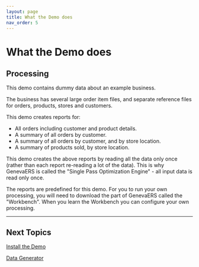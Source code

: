 ```yaml
---
layout: page
title: What the Demo does
nav_order: 5
---
```

# What the Demo does

## Processing

This demo contains dummy data about an example business.

The business has several large order item files, and separate reference files for orders, products, stores and customers.

This demo creates reports for:

- All orders including customer and product details.
- A summary of all orders by customer.
- A summary of all orders by customer, and by store location.
- A summary of products sold, by store location.

This demo creates the above reports by reading all the data only once (rather than each report re-reading a lot of the data).  This is why GenevaERS is called the "Single Pass Optimization Engine" - all input data is read only once.

The reports are predefined for this demo.  For you to run your own processing, you will need to download the part of GenevaERS called the "Workbench".  When you learn the Workbench you can configure your own processing.



-----

## Next Topics

[Install the Demo](InstallDemo.md)

[Data Generator](DataGenerator.md)